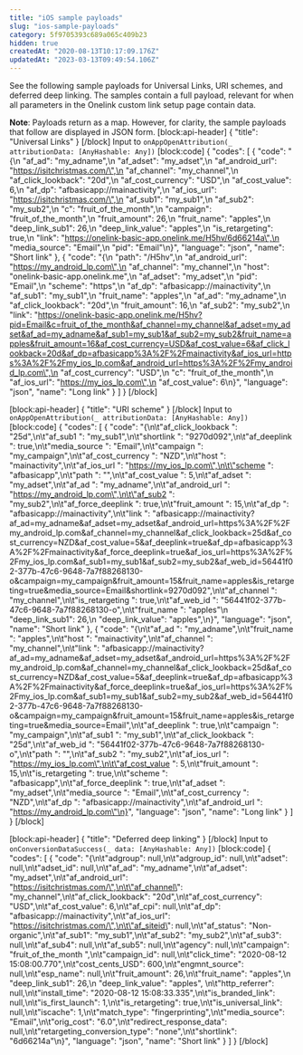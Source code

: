 ```yaml
---
title: "iOS sample payloads"
slug: "ios-sample-payloads"
category: 5f9705393c689a065c409b23
hidden: true
createdAt: "2020-08-13T10:17:09.176Z"
updatedAt: "2023-03-13T09:49:54.106Z"
---
```

See the following sample payloads for Universal Links, URI schemes, and deferred deep linking. The samples contain a full payload, relevant for when all parameters in the Onelink custom link setup page  contain data.

**Note**: Payloads return as a map. However, for clarity, the sample payloads that follow are displayed in JSON form. 
[block:api-header]
{
  "title": "Universal Links"
}
[/block]
Input to `onAppOpenAttribution(_ attributionData: [AnyHashable: Any])`
[block:code]
{
  "codes": [
    {
      "code": "{\n   \"af_ad\": \"my_adname\",\n   \"af_adset\": \"my_adset\",\n   \"af_android_url\": \"https://isitchristmas.com/\",\n   \"af_channel\": \"my_channel\",\n   \"af_click_lookback\": \"20d\",\n   \"af_cost_currency\": \"USD\",\n   \"af_cost_value\": 6,\n   \"af_dp\": \"afbasicapp://mainactivity\",\n   \"af_ios_url\": \"https://isitchristmas.com/\",\n   \"af_sub1\": \"my_sub1\",\n   \"af_sub2\": \"my_sub2\",\n   \"c\": \"fruit_of_the_month\",\n   \"campaign\": \"fruit_of_the_month\",\n   \"fruit_amount\": 26,\n   \"fruit_name\": \"apples\",\n   \"deep_link_sub1\": 26,\n   \"deep_link_value\": \"apples\",\n   \"is_retargeting\": true,\n   \"link\": \"https://onelink-basic-app.onelink.me/H5hv/6d66214a\",\n   \"media_source\": \"Email\",\n   \"pid\": \"Email\"\n}",
      "language": "json",
      "name": "Short link"
    },
    {
      "code": "{\n   \"path\": \"/H5hv\",\n   \"af_android_url\": \"https://my_android_lp.com\",\n   \"af_channel\": \"my_channel\",\n   \"host\": \"onelink-basic-app.onelink.me\",\n   \"af_adset\": \"my_adset\",\n   \"pid\": \"Email\",\n   \"scheme\": \"https\",\n   \"af_dp\": \"afbasicapp://mainactivity\",\n   \"af_sub1\": \"my_sub1\",\n   \"fruit_name\": \"apples\",\n   \"af_ad\": \"my_adname\",\n   \"af_click_lookback\": \"20d\",\n   \"fruit_amount\": 16,\n   \"af_sub2\": \"my_sub2\",\n   \"link\": \"https://onelink-basic-app.onelink.me/H5hv?pid=Email&c=fruit_of_the_month&af_channel=my_channel&af_adset=my_adset&af_ad=my_adname&af_sub1=my_sub1&af_sub2=my_sub2&fruit_name=apples&fruit_amount=16&af_cost_currency=USD&af_cost_value=6&af_click_lookback=20d&af_dp=afbasicapp%3A%2F%2Fmainactivity&af_ios_url=https%3A%2F%2Fmy_ios_lp.com&af_android_url=https%3A%2F%2Fmy_android_lp.com\",\n   \"af_cost_currency\": \"USD\",\n   \"c\": \"fruit_of_the_month\",\n   \"af_ios_url\": \"https://my_ios_lp.com\",\n   \"af_cost_value\": 6\n}",
      "language": "json",
      "name": "Long link"
    }
  ]
}
[/block]

[block:api-header]
{
  "title": "URI scheme"
}
[/block]
Input to `onAppOpenAttribution(_ attributionData: [AnyHashable: Any])`
[block:code]
{
  "codes": [
    {
      "code": "{\n\t\"af_click_lookback \": \"25d\",\n\t\"af_sub1 \": \"my_sub1\",\n\t\"shortlink \": \"9270d092\",\n\t\"af_deeplink \": true,\n\t\"media_source \": \"Email\",\n\t\"campaign \": \"my_campaign\",\n\t\"af_cost_currency \": \"NZD\",\n\t\"host \": \"mainactivity\",\n\t\"af_ios_url \": \"https://my_ios_lp.com\",\n\t\"scheme \": \"afbasicapp\",\n\t\"path \": \"\",\n\t\"af_cost_value \": 5,\n\t\"af_adset \": \"my_adset\",\n\t\"af_ad \": \"my_adname\",\n\t\"af_android_url \": \"https://my_android_lp.com\",\n\t\"af_sub2 \": \"my_sub2\",\n\t\"af_force_deeplink \": true,\n\t\"fruit_amount \": 15,\n\t\"af_dp \": \"afbasicapp://mainactivity\",\n\t\"link \": \"afbasicapp://mainactivity?af_ad=my_adname&af_adset=my_adset&af_android_url=https%3A%2F%2Fmy_android_lp.com&af_channel=my_channel&af_click_lookback=25d&af_cost_currency=NZD&af_cost_value=5&af_deeplink=true&af_dp=afbasicapp%3A%2F%2Fmainactivity&af_force_deeplink=true&af_ios_url=https%3A%2F%2Fmy_ios_lp.com&af_sub1=my_sub1&af_sub2=my_sub2&af_web_id=56441f02-377b-47c6-9648-7a7f88268130-o&campaign=my_campaign&fruit_amount=15&fruit_name=apples&is_retargeting=true&media_source=Email&shortlink=9270d092\",\n\t\"af_channel \": \"my_channel\",\n\t\"is_retargeting \": true,\n\t\"af_web_id \": \"56441f02-377b-47c6-9648-7a7f88268130-o\",\n\t\"fruit_name \": \"apples\"\n  \"deep_link_sub1\": 26,\n  \"deep_link_value\": \"apples\",\n}",
      "language": "json",
      "name": "Short link"
    },
    {
      "code": "{\n\t\"af_ad \": \"my_adname\",\n\t\"fruit_name \": \"apples\",\n\t\"host \": \"mainactivity\",\n\t\"af_channel \": \"my_channel\",\n\t\"link \": \"afbasicapp://mainactivity?af_ad=my_adname&af_adset=my_adset&af_android_url=https%3A%2F%2Fmy_android_lp.com&af_channel=my_channel&af_click_lookback=25d&af_cost_currency=NZD&af_cost_value=5&af_deeplink=true&af_dp=afbasicapp%3A%2F%2Fmainactivity&af_force_deeplink=true&af_ios_url=https%3A%2F%2Fmy_ios_lp.com&af_sub1=my_sub1&af_sub2=my_sub2&af_web_id=56441f02-377b-47c6-9648-7a7f88268130-o&campaign=my_campaign&fruit_amount=15&fruit_name=apples&is_retargeting=true&media_source=Email\",\n\t\"af_deeplink \": true,\n\t\"campaign \": \"my_campaign\",\n\t\"af_sub1 \": \"my_sub1\",\n\t\"af_click_lookback \": \"25d\",\n\t\"af_web_id \": \"56441f02-377b-47c6-9648-7a7f88268130-o\",\n\t\"path \": \"\",\n\t\"af_sub2 \": \"my_sub2\",\n\t\"af_ios_url \": \"https://my_ios_lp.com\",\n\t\"af_cost_value \": 5,\n\t\"fruit_amount \": 15,\n\t\"is_retargeting \": true,\n\t\"scheme \": \"afbasicapp\",\n\t\"af_force_deeplink \": true,\n\t\"af_adset \": \"my_adset\",\n\t\"media_source \": \"Email\",\n\t\"af_cost_currency \": \"NZD\",\n\t\"af_dp \": \"afbasicapp://mainactivity\",\n\t\"af_android_url \": \"https://my_android_lp.com\"\n}",
      "language": "json",
      "name": "Long link"
    }
  ]
}
[/block]

[block:api-header]
{
  "title": "Deferred deep linking"
}
[/block]
Input to `onConversionDataSuccess(_ data: [AnyHashable: Any])`
[block:code]
{
  "codes": [
    {
      "code": "{\n\t\"adgroup\": null,\n\t\"adgroup_id\": null,\n\t\"adset\": null,\n\t\"adset_id\": null,\n\t\"af_ad\": \"my_adname\",\n\t\"af_adset\": \"my_adset\",\n\t\"af_android_url\": \"https://isitchristmas.com/\",\n\t\"af_channel\": \"my_channel\",\n\t\"af_click_lookback\": \"20d\",\n\t\"af_cost_currency\": \"USD\",\n\t\"af_cost_value\": 6,\n\t\"af_cpi\": null,\n\t\"af_dp\": \"afbasicapp://mainactivity\",\n\t\"af_ios_url\": \"https://isitchristmas.com/\",\n\t\"af_siteid\": null,\n\t\"af_status\": \"Non-organic\",\n\t\"af_sub1\": \"my_sub1\",\n\t\"af_sub2\": \"my_sub2\",\n\t\"af_sub3\": null,\n\t\"af_sub4\": null,\n\t\"af_sub5\": null,\n\t\"agency\": null,\n\t\"campaign\": \"fruit_of_the_month \",\n\t\"campaign_id\": null,\n\t\"click_time\": \"2020-08-12 15:08:00.770\",\n\t\"cost_cents_USD\": 600,\n\t\"engmnt_source\": null,\n\t\"esp_name\": null,\n\t\"fruit_amount\": 26,\n\t\"fruit_name\": \"apples\",\n  \"deep_link_sub1\": 26,\n  \"deep_link_value\": \"apples\",  \n\t\"http_referrer\": null,\n\t\"install_time\": \"2020-08-12 15:08:33.335\",\n\t\"is_branded_link\": null,\n\t\"is_first_launch\": 1,\n\t\"is_retargeting\": true,\n\t\"is_universal_link\": null,\n\t\"iscache\": 1,\n\t\"match_type\": \"fingerprinting\",\n\t\"media_source\": \"Email\",\n\t\"orig_cost\": \"6.0\",\n\t\"redirect_response_data\": null,\n\t\"retargeting_conversion_type\": \"none\",\n\t\"shortlink\": \"6d66214a\"\n}",
      "language": "json",
      "name": "Short link"
    }
  ]
}
[/block]